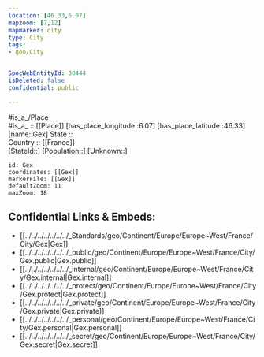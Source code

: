 ```yaml
---
location: [46.33,6.07] 
mapzoom: [7,12] 
mapmarker: city 
type: City
tags:
- geo/City


SpocWebEntityId: 30444
isDeleted: false
confidential: public

---
```

#is_a_/Place  
#is_a_ :: [[Place]] 
[has_place_longitude::6.07] 
[has_place_latitude::46.33] 
[name::Gex] 
State ::  
Country :: [[France]]  
[StateId::] 
[Population::] 
[Unknown::] 


```leaflet
id: Gex
coordinates: [[Gex]] 
markerFile: [[Gex]] 
defaultZoom: 11 
maxZoom: 18
```


## Confidential Links & Embeds: 
- [[../../../../../../../_Standards/geo/Continent/Europe/Europe~West/France/City/Gex|Gex]] 
- [[../../../../../../../_public/geo/Continent/Europe/Europe~West/France/City/Gex.public|Gex.public]] 
- [[../../../../../../../_internal/geo/Continent/Europe/Europe~West/France/City/Gex.internal|Gex.internal]] 
- [[../../../../../../../_protect/geo/Continent/Europe/Europe~West/France/City/Gex.protect|Gex.protect]] 
- [[../../../../../../../_private/geo/Continent/Europe/Europe~West/France/City/Gex.private|Gex.private]] 
- [[../../../../../../../_personal/geo/Continent/Europe/Europe~West/France/City/Gex.personal|Gex.personal]] 
- [[../../../../../../../_secret/geo/Continent/Europe/Europe~West/France/City/Gex.secret|Gex.secret]] 
